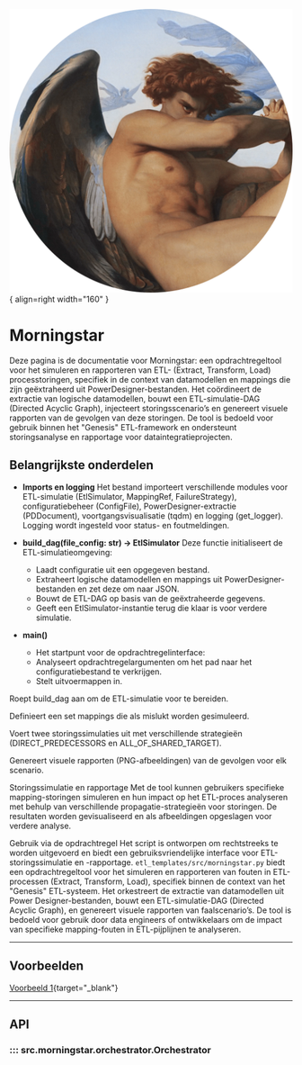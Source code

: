 ![Morningstar](images/logo.png){ align=right width="160" }
# Morningstar

Deze pagina is de documentatie voor Morningstar: een opdrachtregeltool voor het simuleren en rapporteren van ETL- (Extract, Transform, Load) processtoringen, specifiek in de context van datamodellen en mappings die zijn geëxtraheerd uit PowerDesigner-bestanden. Het coördineert de extractie van logische datamodellen, bouwt een ETL-simulatie-DAG (Directed Acyclic Graph), injecteert storingsscenario’s en genereert visuele rapporten van de gevolgen van deze storingen. De tool is bedoeld voor gebruik binnen het "Genesis" ETL-framework en ondersteunt storingsanalyse en rapportage voor dataintegratieprojecten.

## Belangrijkste onderdelen

* **Imports en logging** Het bestand importeert verschillende modules voor ETL-simulatie (EtlSimulator, MappingRef, FailureStrategy), configuratiebeheer (ConfigFile), PowerDesigner-extractie (PDDocument), voortgangsvisualisatie (tqdm) en logging (get_logger). Logging wordt ingesteld voor status- en foutmeldingen.
* **build_dag(file_config: str) -> EtlSimulator** Deze functie initialiseert de ETL-simulatieomgeving:
    * Laadt configuratie uit een opgegeven bestand.
    * Extraheert logische datamodellen en mappings uit PowerDesigner-bestanden en zet deze om naar JSON.
    * Bouwt de ETL-DAG op basis van de geëxtraheerde gegevens.
    * Geeft een EtlSimulator-instantie terug die klaar is voor verdere simulatie.

* **main()**
    * Het startpunt voor de opdrachtregelinterface:
    * Analyseert opdrachtregelargumenten om het pad naar het configuratiebestand te verkrijgen.
    * Stelt uitvoermappen in.

Roept build_dag aan om de ETL-simulatie voor te bereiden.

Definieert een set mappings die als mislukt worden gesimuleerd.

Voert twee storingssimulaties uit met verschillende strategieën (DIRECT_PREDECESSORS en ALL_OF_SHARED_TARGET).

Genereert visuele rapporten (PNG-afbeeldingen) van de gevolgen voor elk scenario.

Storingssimulatie en rapportage
Met de tool kunnen gebruikers specifieke mapping-storingen simuleren en hun impact op het ETL-proces analyseren met behulp van verschillende propagatie-strategieën voor storingen. De resultaten worden gevisualiseerd en als afbeeldingen opgeslagen voor verdere analyse.

Gebruik via de opdrachtregel
Het script is ontworpen om rechtstreeks te worden uitgevoerd en biedt een gebruiksvriendelijke interface voor ETL-storingssimulatie en -rapportage.
`etl_templates/src/morningstar.py` biedt een opdrachtregeltool voor het simuleren en rapporteren van fouten in ETL-processen (Extract, Transform, Load), specifiek binnen de context van het "Genesis" ETL-systeem. Het orkestreert de extractie van datamodellen uit Power Designer-bestanden, bouwt een ETL-simulatie-DAG (Directed Acyclic Graph), en genereert visuele rapporten van faalscenario’s. De tool is bedoeld voor gebruik door data engineers of ontwikkelaars om de impact van specifieke mapping-fouten in ETL-pijplijnen te analyseren.

---

## Voorbeelden

[Voorbeeld 1](ETL_flow.html){target="_blank"}

---

## API

### ::: src.morningstar.orchestrator.Orchestrator